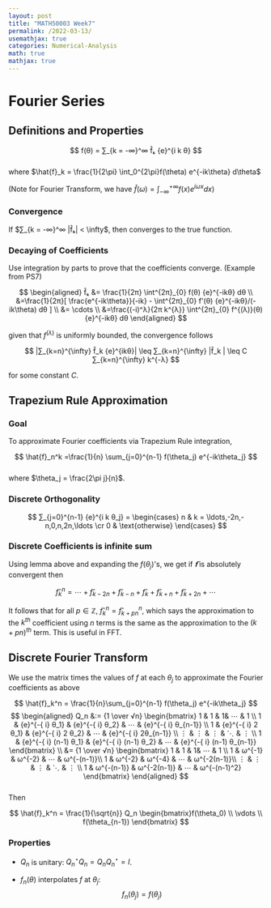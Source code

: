 ```yaml
---
layout: post
title: "MATH50003 Week7"
permalink: /2022-03-13/
usemathjax: true
categories: Numerical-Analysis
math: true
mathjax: true
---  
```


# **Fourier Series**  

## **Definitions and Properties**
$$
f(θ) = ∑_{k = -∞}^∞ f̂ₖ {e}^{i k θ}
$$  
where $\hat{f}_k = \frac{1}{2\pi} \int_0^{2\pi}f(\theta) e^{-ik\theta} d\theta$  

(Note for Fourier Transform, we have $\hat{f}(\omega) = \int_{-\infty}^{+\infty} f(x) e^{i\omega x}dx$)  

### **Convergence**  
If $∑_{k = -∞}^∞ |f̂ₖ| < \infty$, then converges to the true function.  


### **Decaying of Coefficients**  

Use integration by parts to prove that the coefficients converge. (Example from PS7)  

$$
\begin{aligned}
f̂ₖ &= \frac{1}{2π} \int^{2π}_{0} f(θ) {e}^{-ikθ} dθ \\
&=\frac{1}{2π}[ \frac{e^{-ik\theta}}{-ik} - \int^{2π}_{0} f'(θ) {e}^{-ikθ}/(-ik\theta) dθ ] \\
&= \cdots \\
&=\frac{(-i)^λ}{2π k^{λ}} \int^{2π}_{0} f^{(λ)}(θ) {e}^{-ikθ} dθ
\end{aligned}
$$  

given that $f^{(λ)}$ is uniformly bounded, the convergence follows  

$$
|∑_{k=n}^{\infty} f̂_k {e}^{ikθ}| \leq ∑_{k=n}^{\infty} |f̂_k | \leq C ∑_{k=n}^{\infty} k^{-λ} 
$$

for some constant $C$.

## **Trapezium Rule Approximation**  

### **Goal**  

To approximate Fourier coefficients via Trapezium Rule integration,  

$$
\hat{f}_n^k =\frac{1}{n} \sum_{j=0}^{n-1} f(\theta_j) e^{-ik\theta_j}
$$  
where $\theta_j = \frac{2\pi j}{n}$.  

### **Discrete Orthogonality**  

$$
∑_{j=0}^{n-1} {e}^{i k θ_j} = \begin{cases} n & k = \ldots,-2n,-n,0,n,2n,\ldots  \cr
0 & \text{otherwise}
\end{cases}
$$  

### **Discrete Coefficients is infinite sum**  

Using lemma above and expanding the $f(\theta_j)$'s, we get if $𝐟̂$ is absolutely convergent then  

$$
f̂_k^n = ⋯ + f̂_{k-2n} + f̂_{k-n} + f̂_k + f̂_{k+n} + f̂_{k+2n} + ⋯
$$

It follows that for all $p ∈ ℤ$, $f̂_k^n = f̂_{k+pn}^n$, which says the approximation to the $k^{th}$ coefficient using $n$ terms is the same as the approximation to the $(k+pn)^{th}$ term. This is useful in FFT.


## **Discrete Fourier Transform**  
We use the matrix times the values of $f$ at each $\theta_j$ to approximate the Fourier coefficients as above  

$$
\hat{f}_k^n = \frac{1}{n}\sum_{j=0}^{n-1} f(\theta_j) e^{-ik\theta_j}
$$
$$
\begin{aligned}
Q_n &:= {1 \over √n} \begin{bmatrix} 1 & 1 & 1&  ⋯ & 1 \\
                                    1 & {e}^{-{ i} θ_1} & {e}^{-{ i} θ_2} & ⋯ & {e}^{-{ i} θ_{n-1}} \\
                                    1 & {e}^{-{ i} 2 θ_1} & {e}^{-{ i} 2 θ_2} & ⋯ & {e}^{-{ i} 2θ_{n-1}} \\
                                    ⋮ & ⋮ & ⋮ & ⋱ & ⋮ \\
                                    1 & {e}^{-{ i} (n-1) θ_1} & {e}^{-{ i} (n-1) θ_2} & ⋯ & {e}^{-{ i} (n-1) θ_{n-1}}
\end{bmatrix} \\
&= {1 \over √n} \begin{bmatrix} 1 & 1 & 1&  ⋯ & 1 \\
                                    1 & ω^{-1} & ω^{-2} & ⋯ & ω^{-(n-1)}\\
                                    1 & ω^{-2} & ω^{-4} & ⋯ & ω^{-2(n-1)}\\
                                    ⋮ & ⋮ & ⋮ & ⋱ & ⋮ \\
                                    1 & ω^{-(n-1)} & ω^{-2(n-1)} & ⋯ & ω^{-(n-1)^2}
\end{bmatrix}
\end{aligned}
$$  
Then  

$$
\hat{f}_k^n = \frac{1}{\sqrt{n}} Q_n \begin{bmatrix}f(\theta_0) \\ 
                                 \vdots \\
                                 f(\theta_{n-1}) 
                   \end{bmatrix}
$$  

### **Properties**  

- $Q_n$ is unitary: $Q_n^⋆ Q_n = Q_n Q_n^⋆ = I$.  

- $f_n(θ)$ interpolates $f$ at $θ_j$:
$$
f_n(θ_j) = f(θ_j)
$$



